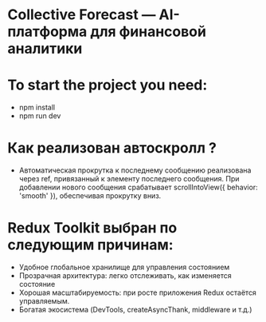 # Collective Forecast — AI-платформа для финансовой аналитики

# To start the project you need:

* npm install
* npm run dev

# Как реализован автоскролл ?
* Автоматическая прокрутка к последнему сообщению реализована через ref,
привязанный к элементу последнего сообщения. При добавлении нового сообщения 
срабатывает scrollIntoView({ behavior: 'smooth' }), обеспечивая прокрутку вниз.

# Redux Toolkit выбран по следующим причинам:
* Удобное глобальное хранилище для управления состоянием
* Прозрачная архитектура: легко отслеживать, как изменяется состояние
* Хорошая масштабируемость: при росте приложения Redux остаётся управляемым.
* Богатая экосистема (DevTools, createAsyncThank, middleware и т.д.)
